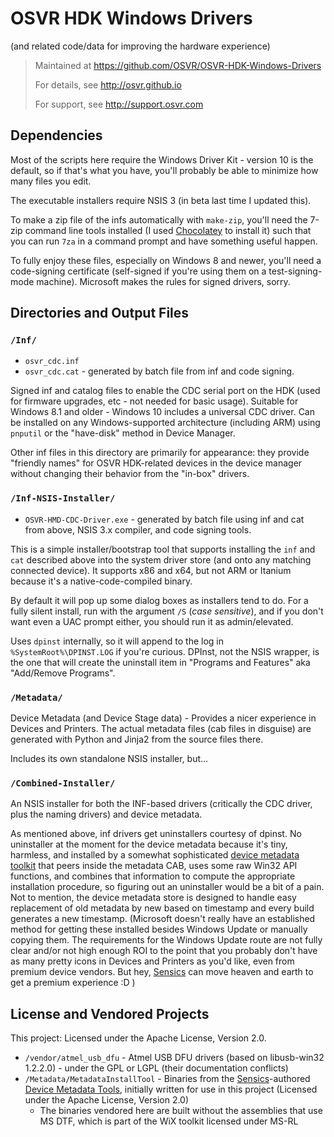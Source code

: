 # OSVR HDK Windows Drivers
(and related code/data for improving the hardware experience)

> Maintained at <https://github.com/OSVR/OSVR-HDK-Windows-Drivers>
>
> For details, see <http://osvr.github.io>
>
> For support, see <http://support.osvr.com>

## Dependencies

Most of the scripts here require the Windows Driver Kit - version 10 is the default, so if that's what you have, you'll probably be able to minimize how many files you edit.

The executable installers require NSIS 3 (in beta last time I updated this).

To make a zip file of the infs automatically with `make-zip`, you'll need the 7-zip command line tools installed (I used [Chocolatey](http://chocolatey.org) to install it) such that you can run `7za` in a command prompt and have something useful happen.

To fully enjoy these files, especially on Windows 8 and newer, you'll need a code-signing certificate (self-signed if you're using them on a test-signing-mode machine). Microsoft makes the rules for signed drivers, sorry.

## Directories and Output Files

### `/Inf/`

- `osvr_cdc.inf`
- `osvr_cdc.cat` - generated by batch file from inf and code signing.

Signed inf and catalog files to enable the CDC serial port on the HDK (used for firmware upgrades, etc - not needed for basic usage). Suitable for Windows 8.1 and older - Windows 10 includes a universal CDC driver. Can be installed on any Windows-supported architecture (including ARM) using `pnputil` or the "have-disk" method in Device Manager.

Other inf files in this directory are primarily for appearance: they provide "friendly names" for OSVR HDK-related devices in the device manager without changing their behavior from the "in-box" drivers.

### `/Inf-NSIS-Installer/`

- `OSVR-HMD-CDC-Driver.exe` - generated by batch file using inf and cat from above, NSIS 3.x compiler, and code signing tools.

This is a simple installer/bootstrap tool that supports installing the `inf` and `cat` described above into the system driver store (and onto any matching connected device). It supports x86 and x64, but not ARM or Itanium because it's a native-code-compiled binary.

By default it will pop up some dialog boxes as installers tend to do. For a fully silent install, run with the argument `/S` (*case sensitive*), and if you don't want even a UAC prompt either, you should run it as admin/elevated.

Uses `dpinst` internally, so it will append to the log in `%SystemRoot%\DPINST.LOG` if you're curious. DPInst, not the NSIS wrapper, is the one that will create the uninstall item in "Programs and Features" aka "Add/Remove Programs".

### `/Metadata/`

Device Metadata (and Device Stage data) - Provides a nicer experience in Devices and Printers. The actual metadata files (cab files in disguise) are generated with Python and Jinja2 from the source files there.

Includes its own standalone NSIS installer, but...

### `/Combined-Installer/`

An NSIS installer for both the INF-based drivers (critically the CDC driver, plus the naming drivers) and device metadata.

As mentioned above, inf drivers get uninstallers courtesy of dpinst. No uninstaller at the moment for the device metadata because it's tiny, harmless, and installed by a somewhat sophisticated [device metadata toolkit][Device Metadata Tools] that peers inside the metadata CAB, uses some raw Win32 API functions, and combines that information to compute the appropriate installation procedure, so figuring out an uninstaller would be a bit of a pain. Not to mention, the device metadata store is designed to handle easy replacement of old metadata by new based on timestamp and every build generates a new timestamp. (Microsoft doesn't really have an established method for getting these installed besides Windows Update or manually copying them. The requirements for the Windows Update route are not fully clear and/or not high enough ROI to the point that you probably don't have as many pretty icons in Devices and Printers as you'd like, even from premium device vendors. But hey, [Sensics][] can move heaven and earth to get a premium experience :D )

## License and Vendored Projects

This project: Licensed under the Apache License, Version 2.0.

- `/vendor/atmel_usb_dfu` - Atmel USB DFU drivers (based on libusb-win32 1.2.2.0) - under the GPL or LGPL (their documentation conflicts)
- `/Metadata/MetadataInstallTool` - Binaries from the [Sensics][]-authored [Device Metadata Tools][], initially written for use in this project (Licensed under the Apache License, Version 2.0)
	- The binaries vendored here are built without the assemblies that use MS DTF, which is part of the WiX toolkit licensed under MS-RL

[Sensics]:http://sensics.com
[Device Metadata Tools]: https://github.com/sensics/DeviceMetadataTools

